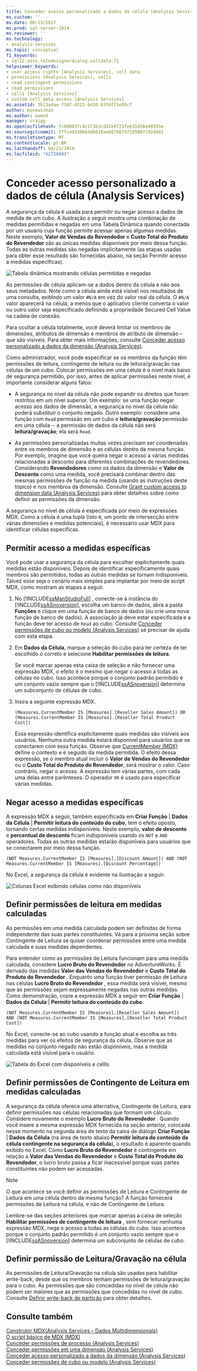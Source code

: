 ```yaml
---
title: Conceder acesso personalizado a dados da célula (Analysis Services) | Microsoft Docs
ms.custom: ''
ms.date: 06/13/2017
ms.prod: sql-server-2014
ms.reviewer: ''
ms.technology:
- analysis-services
ms.topic: conceptual
f1_keywords:
- sql12.asvs.roledesignerdialog.celldata.f1
helpviewer_keywords:
- user access rights [Analysis Services], cell data
- permissions [Analysis Services], cells
- read contingent permissions
- read permissions
- cells [Analysis Services]
- custom cell data access [Analysis Services]
ms.assetid: 3b13a4ae-f3df-4523-bd30-b3fdf71e95cf
author: minewiskan
ms.author: owend
manager: craigg
ms.openlocfilehash: fc9d003fc4c1f3b3cd32e8f23fe635d56e48555e
ms.sourcegitcommit: f7fced330b64d6616aeb8766747295807c92dd41
ms.translationtype: MT
ms.contentlocale: pt-BR
ms.lasthandoff: 04/23/2019
ms.locfileid: "62726693"
---
```

# <a name="grant-custom-access-to-cell-data-analysis-services"></a>Conceder acesso personalizado a dados de célula (Analysis Services)
  A segurança da célula é usada para permitir ou negar acesso a dados de medida de um cubo. A ilustração a seguir mostra uma combinação de medidas permitidas e negadas em uma Tabela Dinâmica quando conectada por um usuário cuja função permite acessar apenas algumas medidas. Neste exemplo, **Valor de Vendas do Revendedor** e **Custo Total do Produto do Revendedor** são as únicas medidas disponíveis por meio dessa função. Todas as outras medidas são negadas implicitamente (as etapas usadas para obter esse resultado são fornecidas abaixo, na seção Permitir acesso a medidas específicas).  
  
 ![Tabela dinâmica mostrando células permitidas e negadas](../media/ssas-permscellsallowed.png "tabela dinâmica mostrando células permitidas e negadas")  
  
 As permissões de célula aplicam-se a dados dentro da célula e não aos seus metadados. Note como a célula ainda está visível nos resultados de uma consulta, exibindo um valor `#N/A` em vez do valor real da célula. O `#N/A` valor aparecerá na célula, a menos que o aplicativo cliente converta o valor ou outro valor seja especificado definindo a propriedade Secured Cell Value na cadeia de conexão.  
  
 Para ocultar a célula totalmente, você deverá limitar os membros de dimensões, atributos de dimensão e membros de atributo de dimensão – que são visíveis. Para obter mais informações, consulte [Conceder acesso personalizado a dados da dimensão &#40;Analysis Services&#41;](grant-custom-access-to-dimension-data-analysis-services.md).  
  
 Como administrador, você pode especificar se os membros da função têm permissões de leitura, contingente de leitura ou de leitura/gravação nas células de um cubo. Colocar permissões em uma célula é o nível mais baixo de segurança permitido, por isso, antes de aplicar permissões neste nível, é importante considerar alguns fatos:  
  
-   A segurança no nível da célula não pode expandir os direitos que foram restritos em um nível superior. Um exemplo: se uma função negar acesso aos dados de dimensão, a segurança no nível da célula não poderá substituir o conjunto negado. Outro exemplo: considere uma função com `Read` permissão em um cubo e **leitura/gravação** permissão em uma célula ─ a permissão de dados da célula não será **leitura/gravação**; ela será `Read`.  
  
-   As permissões personalizadas muitas vezes precisam ser coordenadas entre os membros de dimensão e as células dentro da mesma função. Por exemplo, imagine que você queira negar o acesso a várias medidas relacionadas a desconto para diferentes combinações de revendedores. Considerando **Revendedores** como os dados da dimensão e **Valor de Desconto** como uma medida, você precisará combinar dentro das mesmas permissões de função na medida (usando as instruções deste tópico) e nos membros da dimensão. Consulte [Grant custom access to dimension data &#40;Analysis Services&#41;](grant-custom-access-to-dimension-data-analysis-services.md) para obter detalhes sobre como definir as permissões da dimensão.  
  
 A segurança no nível de célula é especificada por meio de expressões MDX. Como a célula é uma tupla (isto é, um ponto de intersecção entre várias dimensões e medidas potenciais), é necessário usar MDX para identificar células específicas.  
  
## <a name="allow-access-to-specific-measures"></a>Permitir acesso a medidas específicas  
 Você pode usar a segurança da célula para escolher explicitamente quais medidas estão disponíveis. Depois de identificar especificamente quais membros são permitidos, todas as outras medidas se tornam indisponíveis. Talvez esse seja o cenário mais simples para implantar por meio de script MDX, como mostram as etapas a seguir.  
  
1.  No [!INCLUDE[ssManStudioFull](../../includes/ssmanstudiofull-md.md)] , conecte-se à instância do [!INCLUDE[ssASnoversion](../../includes/ssasnoversion-md.md)], escolha um banco de dados, abra a pasta **Funções** e clique em uma função de banco de dados (ou crie uma nova função de banco de dados). A associação já deve estar especificada e a função deve ter acesso de `Read` ao cubo. Consulte [Conceder permissões de cubo ou modelo &#40;Analysis Services&#41;](grant-cube-or-model-permissions-analysis-services.md) se precisar de ajuda com esta etapa.  
  
2.  Em **Dados da Célula**, marque a seleção do cubo para ter certeza de ter escolhido o correto e selecione **Habilitar permissões de leitura**.  
  
     Se você marcar apenas esta caixa de seleção e não fornecer uma expressão MDX, o efeito é o mesmo que negar o acesso a todas as células no cubo. Isso acontece porque o conjunto padrão permitido é um conjunto vazio sempre que o [!INCLUDE[ssASnoversion](../../includes/ssasnoversion-md.md)] determina um subconjunto de células de cubo.  
  
3.  Insira a seguinte expressão MDX.  
  
    ```  
    (Measures.CurrentMember IS [Measures].[Reseller Sales Amount]) OR (Measures.CurrentMember IS [Measures].[Reseller Total Product Cost])  
    ```  
  
     Essa expressão identifica explicitamente quais medidas são visíveis aos usuários. Nenhuma outra medida estará disponível para usuários que se conectarem com essa função. Observe que [CurrentMember &#40;MDX&#41;](/sql/mdx/current-mdx) define o contexto e é seguido da medida permitida. O efeito dessa expressão, se o membro atual incluir o **Valor de Vendas do Revendedor** ou o **Custo Total do Produto do Revendedor**, será mostrar o valor. Caso contrário, negar o acesso. A expressão tem várias partes, com cada uma delas entre parênteses. O operador `OR` é usado para especificar várias medidas.  
  
## <a name="deny-access-to-specific-measures"></a>Negar acesso a medidas específicas  
 A expressão MDX a seguir, também especificada em **Criar Função** | **Dados da Célula** | **Permitir leitura do conteúdo do cubo**, tem o efeito oposto, tornando certas medidas indisponíveis. Neste exemplo, **valor de desconto** e **percentual de desconto** ficam indisponíveis usando os `NOT` e `AND` operadores. Todas as outras medidas estarão disponíveis para usuários que se conectarem por meio dessa função.  
  
```  
(NOT Measures.CurrentMember IS [Measures].[Discount Amount]) AND (NOT Measures.CurrentMember IS [Measures].[Discount Percentage])  
```  
  
 No Excel, a segurança da célula é evidente na ilustração a seguir:  
  
 ![Colunas Excel exibindo células como não disponíveis](../media/ssas-permscellshidemeasure.png "colunas Excel exibindo células como não disponíveis")  
  
## <a name="set-read-permissions-on-calculated-measures"></a>Definir permissões de leitura em medidas calculadas  
 As permissões em uma medida calculada podem ser definidas de forma independente das suas partes constituintes. Vá para a próxima seção sobre Contingente de Leitura se quiser coordenar permissões entre uma medida calculada e suas medidas dependentes.  
  
 Para entender como as permissões de Leitura funcionam para uma medida calculada, considere **Lucro Bruto do Revendedor** no AdventureWorks. É derivado das medidas **Valor das Vendas do Revendedor** e **Custo Total do Produto do Revendedor** . Enquanto uma função tiver permissão de Leitura nas células **Lucro Bruto do Revendedor** , essa medida será visível, mesmo que as permissões sejam expressamente negadas nas outras medidas. Como demonstração, copie a expressão MDX a seguir em **Criar Função** | **Dados da Célula** | **Permitir leitura do conteúdo do cubo**.  
  
```  
(NOT Measures.CurrentMember IS [Measures].[Reseller Sales Amount])  
AND (NOT Measures.CurrentMember IS [Measures].[Reseller Total Product Cost])  
```  
  
 No Excel, conecte-se ao cubo usando a função atual e escolha as três medidas para ver os efeitos de segurança da célula. Observe que as medidas no conjunto negado não estão disponíveis, mas a medida calculada está visível para o usuário.  
  
 ![Tabela do Excel com disponíveis e cellls](../media/ssas-permscalculatedcells.png "tabela do Excel com cellls disponíveis e não está disponível")  
  
## <a name="set-read-contingent-permissions-on-calculated-measures"></a>Definir permissões de Contingente de Leitura em medidas calculadas  
 A segurança da célula oferece uma alternativa, Contingente de Leitura, para definir permissões nas células relacionadas que formam um cálculo. Considere novamente o exemplo **Lucro Bruto do Revendedor** . Quando você insere a mesma expressão MDX fornecida na seção anterior, colocada nesse momento na segunda área de texto da caixa de diálogo **Criar Função** | **Dados da Célula** (na área de texto abaixo **Permitir leitura do conteúdo da célula contingente na segurança da célula**), o resultado é aparente quando exibido no Excel. Como **Lucro Bruto do Revendedor** é contingente em relação a **Valor das Vendas do Revendedor** e **Custo Total do Produto do Revendedor**, o lucro bruto passa a ficar inacessível porque suas partes constituintes não podem ser acessadas.  
  
> [!NOTE]  
>  O que acontece se você definir as permissões de Leitura e Contingente de Leitura em uma célula dentro da mesma função? A função fornecerá permissões de Leitura na célula, e não de Contingente de Leitura.  
  
 Lembre-se das seções anteriores que marcar apenas a caixa de seleção **Habilitar permissões de contingente de leitura** , sem fornecer nenhuma expressão MDX, nega o acesso a todas as células do cubo. Isso acontece porque o conjunto padrão permitido é um conjunto vazio sempre que o [!INCLUDE[ssASnoversion](../../includes/ssasnoversion-md.md)] determina um subconjunto de células de cubo.  
  
## <a name="set-readwrite-permissions-on-a-cell"></a>Definir permissão de Leitura/Gravação na célula  
 As permissões de Leitura/Gravação na célula são usadas para habilitar write-back, desde que os membros tenham permissões de leitura/gravação para o cubo. As permissões que são concedidas no nível de célula não podem ser maiores que as permissões que concedidas no nível de cubo. Consulte [Definir write-back de partição](set-partition-writeback.md) para obter detalhes.  
  
## <a name="see-also"></a>Consulte também  
 [Construtor MDX&#40;Analysis Services – Dados Multidimensionais&#41;](../mdx-builder-analysis-services-multidimensional-data.md)   
 [O script básico de MDX &#40;MDX&#41;](mdx/the-basic-mdx-script-mdx.md)   
 [Conceder permissões de processo &#40;Analysis Services&#41;](grant-process-permissions-analysis-services.md)   
 [Conceder permissões em uma dimensão &#40;Analysis Services&#41;](grant-permissions-on-a-dimension-analysis-services.md)   
 [Conceder acesso personalizado a dados da dimensão &#40;Analysis Services&#41;](grant-custom-access-to-dimension-data-analysis-services.md)   
 [Conceder permissões de cubo ou modelo &#40;Analysis Services&#41;](grant-cube-or-model-permissions-analysis-services.md)  
  
  

